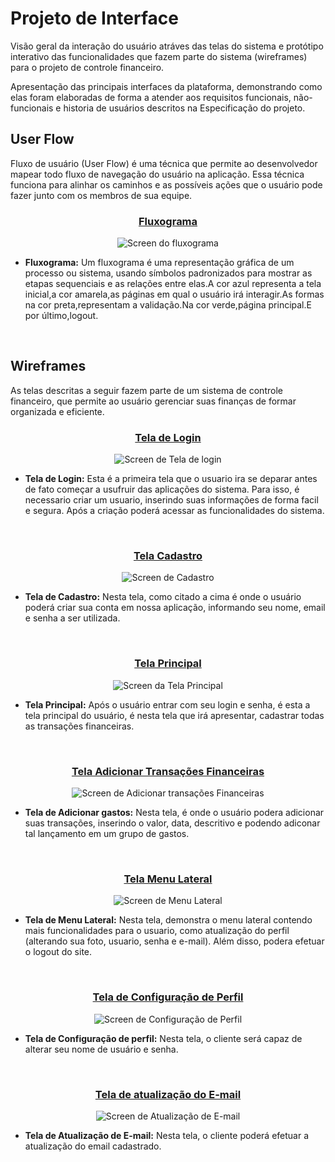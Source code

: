 # Projeto de Interface

Visão geral da interação do usuário atráves das telas do sistema e protótipo interativo das funcionalidades que fazem parte do sistema (wireframes) para o projeto de controle financeiro.

Apresentação das principais interfaces da plataforma, demonstrando como elas foram elaboradas de forma a atender aos requisitos funcionais, não-funcionais e historia de usuários descritos na Especificação do projeto.

## User Flow

Fluxo de usuário (User Flow) é uma técnica que permite ao desenvolvedor mapear todo fluxo de navegação do usuário na aplicação. Essa técnica funciona para alinhar os caminhos e as possíveis ações que o usuário pode fazer junto com os membros de sua equipe.

<div align="center">
 
<h3><ins> Fluxograma </ins></h3>
 
![Screen do fluxograma](img/fluxograma.png)

</div>

* **Fluxograma:** Um fluxograma é uma representação gráfica de um processo ou sistema, usando símbolos padronizados para mostrar as etapas sequenciais e as relações entre elas.A cor azul representa a tela inicial,a cor amarela,as páginas em qual o usuário irá interagir.As formas na cor preta,representam a validação.Na cor verde,página principal.E por último,logout. 

<br> 

## Wireframes

As telas descritas a seguir fazem parte de um sistema de controle financeiro, que permite ao usuário gerenciar suas finanças de formar organizada e eficiente.

<div align="center">
 
<h3><ins> Tela de Login </ins></h3>
 
![Screen de Tela de login](img/Tela_Login.png)

</div>

- **Tela de Login:** Esta é a primeira tela que o usuario ira se deparar antes de fato começar a usufruir das aplicações do sistema. Para isso, é necessario criar um usuario, inserindo suas informações de forma facil e segura. Após a criação poderá acessar as funcionalidades do sistema.

<br>

<div align="center">
 
<h3><ins> Tela Cadastro </ins></h3>
 
![Screen de Cadastro](img/Tela_Cadastro.png)

</div>

- **Tela de Cadastro:** Nesta tela, como citado a cima é onde o usuário poderá criar sua conta em nossa aplicação, informando seu nome, email e senha a ser utilizada.

<br>

<div align="center">
 
<h3><ins> Tela Principal </ins></h3>
 
![Screen da Tela Principal](img/Tela_Principal.png)

</div>

- **Tela Principal:** Após o usuário entrar com seu login e senha, é esta a tela principal do usuário, é nesta tela que irá apresentar, cadastrar todas as transações financeiras.

<br>

<div align="center">
 
<h3><ins> Tela Adicionar Transações Financeiras </ins></h3>
 
![Screen de Adicionar transações Financeiras](img/Tela_Adicionado_Transacoes.png)

</div>

- **Tela de Adicionar gastos:** Nesta tela, é onde o usuário podera adicionar suas transações, inserindo o valor, data, descritivo e podendo adiconar tal lançamento em um grupo de gastos.

<br>

<div align="center">
 
<h3><ins> Tela Menu Lateral </ins></h3>
 
![Screen de Menu Lateral](img/Tela_Menu_Lateral.png)

</div>

- **Tela de Menu Lateral:** Nesta tela, demonstra o menu lateral contendo mais funcionalidades para o usuario, como atualização do perfil (alterando sua foto, usuario, senha e e-mail). Além disso, podera efetuar o logout do site.

<br>


<div align="center">
 
<h3><ins> Tela de Configuração de Perfil  </ins></h3>
 
![Screen de Configuração de Perfil](img/Tela_Atualiza_Perfil.png)

</div>

- **Tela de Configuração de perfil:** Nesta tela, o cliente será capaz de alterar seu nome de usuário e senha.

<br>

<div align="center">
 
<h3><ins> Tela de atualização do E-mail </ins></h3>
 
![Screen de Atualização de E-mail ](img/Tela_Atualizar_Email.png)

</div>

- **Tela de Atualização de E-mail:** Nesta tela, o cliente poderá efetuar a atualização do email cadastrado.

<br>


